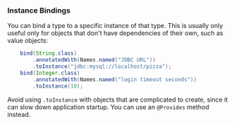 ### Instance Bindings
You can bind a type to a specific instance of that type. This is usually only useful only for objects that don't have dependencies of their own, such as value objects:
```java
    bind(String.class)
        .annotatedWith(Names.named("JDBC URL"))
        .toInstance("jdbc:mysql://localhost/pizza");
    bind(Integer.class)
        .annotatedWith(Names.named("login timeout seconds"))
        .toInstance(10);
```
Avoid using `.toInstance` with objects that are complicated to create, since it can slow down application startup. You can use an `@Provides` method instead.